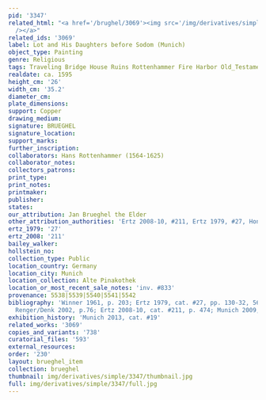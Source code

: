 ```yaml
---
pid: '3347'
related_html: "<a href='/brughel/3069'><img src='/img/derivatives/simple/3069/thumbnail.jpg'
  /></a>"
related_ids: '3069'
label: Lot and His Daughters before Sodom (Munich)
object_type: Painting
genre: Religious
tags: Traveling Bridge House Ruins Rottenhammer Fire Harbor Old_Testament
realdate: ca. 1595
height_cm: '26'
width_cm: '35.2'
diameter_cm: 
plate_dimensions: 
support: Copper
drawing_medium: 
signature: BRUEGHEL
signature_location: 
support_marks: 
further_inscription: 
collaborators: Hans Rottenhammer (1564-1625)
collaborator_notes: 
collectors_patrons: 
print_type: 
print_notes: 
printmaker: 
publisher: 
states: 
our_attribution: Jan Brueghel the Elder
other_attribution_authorities: 'Ertz 2008-10, #211, Ertz 1979, #27, Honig database'
ertz_1979: '27'
ertz_2008: '211'
bailey_walker: 
hollstein_no: 
collection_type: Public
location_country: Germany
location_city: Munich
location_collection: Alte Pinakothek
location_or_most_recent_sale_notes: 'inv. #833'
provenance: 5538|5539|5540|5541|5542
bibliography: 'Winner 1961, p. 203; Ertz 1979, cat. #27, pp. 130-32, 562, fig. 136;
  Renger/Denk 2002, p.76; Ertz 2008-10, cat. #211, p. 474; Munich 2009, p. 94 ff.'
exhibition_history: 'Munich 2013, cat. #19'
related_works: '3069'
copies_and_variants: '738'
curatorial_files: '593'
external_resources: 
order: '230'
layout: brueghel_item
collection: brueghel
thumbnail: img/derivatives/simple/3347/thumbnail.jpg
full: img/derivatives/simple/3347/full.jpg
---
```

